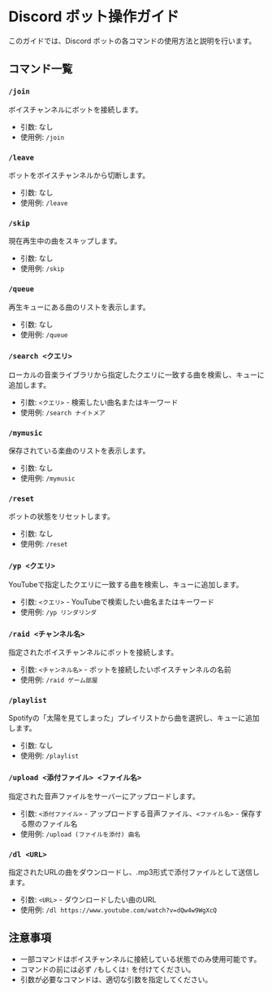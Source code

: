 # Discord ボット操作ガイド

このガイドでは、Discord ボットの各コマンドの使用方法と説明を行います。

## コマンド一覧

### `/join`
ボイスチャンネルにボットを接続します。
- 引数: なし
- 使用例: `/join`

### `/leave`
ボットをボイスチャンネルから切断します。
- 引数: なし
- 使用例: `/leave`

### `/skip`
現在再生中の曲をスキップします。
- 引数: なし
- 使用例: `/skip`

### `/queue`
再生キューにある曲のリストを表示します。
- 引数: なし
- 使用例: `/queue`

### `/search <クエリ>`
ローカルの音楽ライブラリから指定したクエリに一致する曲を検索し、キューに追加します。
- 引数: `<クエリ>` - 検索したい曲名またはキーワード
- 使用例: `/search ナイトメア`

### `/mymusic`
保存されている楽曲のリストを表示します。
- 引数: なし
- 使用例: `/mymusic`

### `/reset`
ボットの状態をリセットします。
- 引数: なし
- 使用例: `/reset`

### `/yp <クエリ>`
YouTubeで指定したクエリに一致する曲を検索し、キューに追加します。
- 引数: `<クエリ>` - YouTubeで検索したい曲名またはキーワード
- 使用例: `/yp リンダリンダ`

### `/raid <チャンネル名>`
指定されたボイスチャンネルにボットを接続します。
- 引数: `<チャンネル名>` - ボットを接続したいボイスチャンネルの名前
- 使用例: `/raid ゲーム部屋`

### `/playlist`
Spotifyの「太陽を見てしまった」プレイリストから曲を選択し、キューに追加します。
- 引数: なし
- 使用例: `/playlist`

### `/upload <添付ファイル> <ファイル名>`
指定された音声ファイルをサーバーにアップロードします。
- 引数: `<添付ファイル>` - アップロードする音声ファイル、`<ファイル名>` - 保存する際のファイル名
- 使用例: `/upload (ファイルを添付) 曲名`

### `/dl <URL>`
指定されたURLの曲をダウンロードし、.mp3形式で添付ファイルとして送信します。
- 引数: `<URL>` - ダウンロードしたい曲のURL
- 使用例: `/dl https://www.youtube.com/watch?v=dQw4w9WgXcQ`

## 注意事項
- 一部コマンドはボイスチャンネルに接続している状態でのみ使用可能です。
- コマンドの前には必ず `/`もしくは`!` を付けてください。
- 引数が必要なコマンドは、適切な引数を指定してください。
